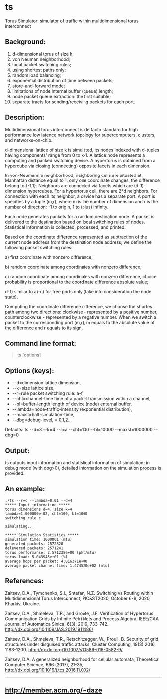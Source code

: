 ﻿# ts	

Torus Simulator: simulator of traffic within multidimensional torus interconnect


Background:
-----------

1. d-dimensional torus of size k;
2. von Neuman neighborhood;
3. local packet switching rules;
4. using shortest paths only;
5. random load balancing;
6. exponential distribution of time between packets;
7. store-and-forward mode;
8. limitations of node internal buffer (queue) length;
9. node packet queue extraction: the first suitable;
10. separate tracts for sending/receiving packets for each port.


Description:
------------

Multidimensional torus interconnect is de facto standard for high performance
low latence network topology for supercomputers, clusters, and networks-on-chip.

d-dimensional lattice of size k is simulated, its nodes indexed with d-tuples 
having components' range from 0 to k-1. A lattice node represents a computing
and packed switching device. A hypertorus is obtained from a hypercube via 
closing (connecting) opposite facets in each dimension.

In von-Neumann's neighborhood, neighboring cells are situated at Manhattan 
distance equal to 1: only one coordinate changes, the difference belong to {-1,1}.
Neighbors are connected via facets which are (d-1)-dimension hypercubes.
For a hypertorus cell, there are 2*d neighbors. For connection with each its 
neighbor, a device has a separate port. A port is specifies by a tuple (m,r),
where m is the number of dimension and r is the number of direction: -1 to origin, 
1 to (plus) infinity. 

Each node generates packets for a random destination node. A packet is delivered
to the destination based on local switching rules of nodes. Statistical information
is collected, processed, and printed. 

Based on the coordinate difference represented as subtraction of the current node
address from the destination node address, we define the following packet switching rules: 

 a) first coordinate with nonzero difference;

 b) random coordinate among coordinates with nonzero difference;

 c) random coordinate among coordinates with nonzero difference, 
    choice probability is proportional to the coordinate difference absolute value; 

 d-f) similar to a)-c) for free ports only (take into consideration the node state). 

Computing the coordinate difference difference, we choose the shortes path among 
two directions: clockwise - represented by a positive number, counterclockwise - 
represented by a negative number. When we switch a packet to the corresponding port (m,r), 
m equals to the absolute value of the difference and r equals to its sign.


Command line format:
--------------------

>ts [options]


Options (keys):
---------------

* --d=dimension       lattice dimension,
* --k=size            lattice size,	
* --r=rule            packet switching rule: a-f,
* --cht=channel-time  time of a packet transmission within a channel,
* --bl=buffer-length  length of device (node) enternal buffer,
* --lambda=node-traffic-intensity (exponential distribution),
* --maxst=halt-simulation-time,
* --dbg=debug-level, = 0,1,2...

Defaults: ts --d=3 --k=4 --r=a --cht=100 --bl=10000 --maxst=1000000 --dbg=0


Output:
-------

ts outputs input information and statistical information of simulation; 
in debug mode (with dbg>0), detailed information on the simulation process 
is provided. 


An example:
-----------

```
./ts --r=c --lambda=0.01 --d=4
***** Input information *****
torus dimensions d=4, size k=4
lambda=1.000000e-02, cht=100, bl=1000
switching rule c

simulating...

***** Simulation Statistics *****
simulation time: 1000001 (mtu)
generated packets: 2572820
delevered packets: 2571241
torus performanse: 2.571238e+00 (pkt/mtu)
torus load: 5.043945e+01 (%)
average hops per packet: 4.016371e+00
average packet channel time: 1.474520e+02 (mtu)
```

References:
-----------

Zaitsev, D.A., Tymchenko, S.I., Shtefan, N.Z.
Switching vs Routing within Multidimensional Torus Interconnect, 
PIC&ST2020, October 6-9, 2020, Kharkiv, Ukraine.

Zaitsev, D.A., Shmeleva, T.R., and Groote, J.F. 
Verification of Hypertorus Communication Grids by Infinite Petri Nets 
and Process Algebra, IEEE/CAA Journal of Automatica Sinica, 6(3), 2019, 733-742. 
http://dx.doi.org/10.1109/JAS.2019.1911486/

Zaitsev, D.A., Shmeleva, T.R., Retschitzegger, W., Proull, B. 
Security of grid structures under disguised traffic attacks, 
Cluster Computing, 19(3) 2016, 1183-1200. 
http://dx.doi.org/10.1007/s10586-016-0582-9/

Zaitsev, D.A. A generalized neighborhood for cellular automata,
Theoretical Computer Science, 666 (2017), 21-35, 
http://dx.doi.org/10.1016/j.tcs.2016.11.002/

---------------------------
http://member.acm.org/~daze
---------------------------

